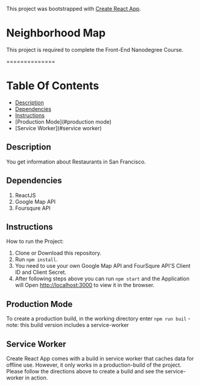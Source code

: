 This project was bootstrapped with [Create React App](https://github.com/facebook/create-react-app).

# Neighborhood Map

This project is required to complete the Front-End Nanodegree Course.

==============
# Table Of Contents
 - [Description](#description)
 - [Dependencies](#dependencies)
 - [Instructions](#Instructions)
 - [Production Mode](#production mode)
 - [Service Worker](#service worker)
 
 
## Description

You get information about Restaurants in San Francisco.


## Dependencies

1. ReactJS
2. Google Map API
3. Foursqure API


## Instructions

How to run the Project:

1. Clone or Download this repository.
2. Run `npm install`.
3. You need to use your own Google Map API and FourSqure API'S Client ID and Client Secret.
4. After following steps above you can run `npm start` and the Application will Open [http://localhost:3000](http://localhost:3000) to view it in the browser.
 
 
## Production Mode 

To create a production build, in the working directory enter `npm run buil`
-note: this build version includes a service-worker


## Service Worker

Create React App comes with a build in service worker that caches data for offline use. However, it only works in a production-build of the project. Please follow the directions above to create a build and see the service-worker in action.


